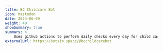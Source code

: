 ```yaml
---
title: BC Childcare Bot
icon: mastodon
date: 2024-06-09
weight: 40
showSummary: true
summary: >
    Uses github actions to perform daily checks every day for child care vacancies in BC. [source](https://github.com/wvictor14/bcchildcarebot)
externalUrl: https://botsin.space/@bcchildcarebot
---
```

